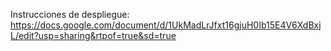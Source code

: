 Instrucciones de despliegue:
https://docs.google.com/document/d/1UkMadLrJfxt16gjuH0Ib15E4V6XdBxjL/edit?usp=sharing&rtpof=true&sd=true
